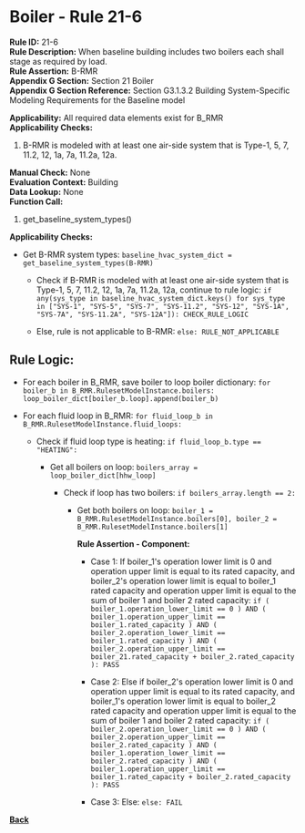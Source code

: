 
# Boiler - Rule 21-6  

**Rule ID:** 21-6  
**Rule Description:** When baseline building includes two boilers each shall stage as required by load.  
**Rule Assertion:** B-RMR  
**Appendix G Section:** Section 21 Boiler  
**Appendix G Section Reference:** Section G3.1.3.2 Building System-Specific Modeling Requirements for the Baseline model  

**Applicability:** All required data elements exist for B_RMR  
**Applicability Checks:**  

1. B-RMR is modeled with at least one air-side system that is Type-1, 5, 7, 11.2, 12, 1a, 7a, 11.2a, 12a.

**Manual Check:** None  
**Evaluation Context:** Building  
**Data Lookup:** None  
**Function Call:**  

1. get_baseline_system_types()

**Applicability Checks:**  

- Get B-RMR system types: `baseline_hvac_system_dict = get_baseline_system_types(B-RMR)`

  - Check if B-RMR is modeled with at least one air-side system that is Type-1, 5, 7, 11.2, 12, 1a, 7a, 11.2a, 12a, continue to rule logic: `if any(sys_type in baseline_hvac_system_dict.keys() for sys_type in ["SYS-1", "SYS-5", "SYS-7", "SYS-11.2", "SYS-12", "SYS-1A", "SYS-7A", "SYS-11.2A", "SYS-12A"]): CHECK_RULE_LOGIC`

  - Else, rule is not applicable to B-RMR: `else: RULE_NOT_APPLICABLE`

## Rule Logic:  

- For each boiler in B_RMR, save boiler to loop boiler dictionary: `for boiler_b in B_RMR.RulesetModelInstance.boilers: loop_boiler_dict[boiler_b.loop].append(boiler_b)`

- For each fluid loop in B_RMR: `for fluid_loop_b in B_RMR.RulesetModelInstance.fluid_loops:`

  - Check if fluid loop type is heating: `if fluid_loop_b.type == "HEATING":`

    - Get all boilers on loop: `boilers_array = loop_boiler_dict[hhw_loop]`

      - Check if loop has two boilers: `if boilers_array.length == 2:`

        - Get both boilers on loop: `boiler_1 = B_RMR.RulesetModelInstance.boilers[0], boiler_2 = B_RMR.RulesetModelInstance.boilers[1]`

          **Rule Assertion - Component:**

            - Case 1: If boiler_1's operation lower limit is 0 and operation upper limit is equal to its rated capacity, and boiler_2's operation lower limit is equal to boiler_1 rated capacity and operation upper limit is equal to the sum of boiler 1 and boiler 2 rated capacity: `if ( boiler_1.operation_lower_limit == 0 ) AND ( boiler_1.operation_upper_limit == boiler_1.rated_capacity ) AND ( boiler_2.operation_lower_limit == boiler_1.rated_capacity ) AND ( boiler_2.operation_upper_limit == boiler_21.rated_capacity + boiler_2.rated_capacity ): PASS`

            - Case 2: Else if boiler_2's operation lower limit is 0 and operation upper limit is equal to its rated capacity, and boiler_1's operation lower limit is equal to boiler_2 rated capacity and operation upper limit is equal to the sum of boiler 1 and boiler 2 rated capacity: `if ( boiler_2.operation_lower_limit == 0 ) AND ( boiler_2.operation_upper_limit == boiler_2.rated_capacity ) AND ( boiler_1.operation_lower_limit == boiler_2.rated_capacity ) AND ( boiler_1.operation_upper_limit == boiler_1.rated_capacity + boiler_2.rated_capacity ): PASS`

            - Case 3: Else: `else: FAIL`

**[Back](../_toc.md)**
